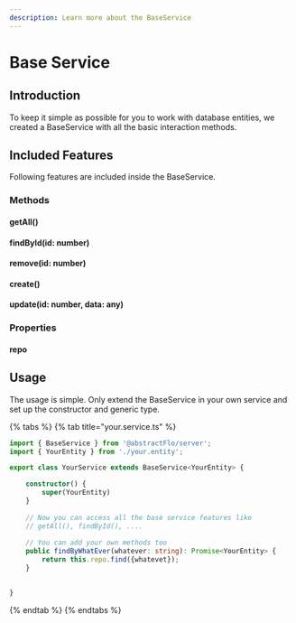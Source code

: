```yaml
---
description: Learn more about the BaseService
---
```


# Base Service

## Introduction

To keep it simple as possible for you to work with database entities, we created a BaseService with all the basic interaction methods.

## Included Features

Following features are included inside the BaseService.

### Methods

#### getAll\(\)

#### findById\(id: number\)

#### remove\(id: number\)

#### create\(\)

#### update\(id: number, data: any\)

### Properties

#### repo

## Usage

The usage is simple. Only extend the BaseService in your own service and set up the constructor and generic type.

{% tabs %}
{% tab title="your.service.ts" %}
```typescript
import { BaseService } from '@abstractFlo/server';
import { YourEntity } from './your.entity';

export class YourService extends BaseService<YourEntity> {

    constructor() {
        super(YourEntity)
    }
    
    // Now you can access all the base service features like
    // getAll(), findById(), ....
    
    // You can add your own methods too
    public findByWhatEver(whatever: string): Promise<YourEntity> {
        return this.repo.find({whatevet});
    }
    

}
```
{% endtab %}
{% endtabs %}

